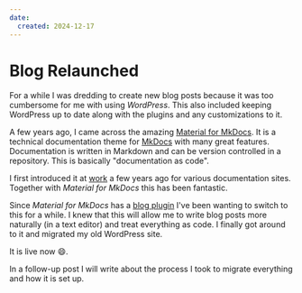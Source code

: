 ```yaml
---
date:
  created: 2024-12-17
---
```

# Blog Relaunched

For a while I was dredding to create new blog posts because it was too cumbersome for me with using _WordPress_.
This also included keeping WordPress up to date along with the plugins and any customizations to it.

A few years ago, I came across the amazing [Material for MkDocs](https://squidfunk.github.io/mkdocs-material/).
It is a technical documentation theme for [MkDocs](https://www.mkdocs.org/) with many great features.
Documentation is written in Markdown and can be version controlled in a repository.
This is basically "documentation as code".

I first introduced it at [work](../../../projects/index.md#opal) a few years ago for various documentation sites.
Together with _Material for MkDocs_ this has been fantastic.

Since _Material for MkDocs_ has a [blog plugin](https://squidfunk.github.io/mkdocs-material/plugins/blog/) I've been wanting to switch to this for a while.
I knew that this will allow me to write blog posts more naturally (in a text editor) and treat everything as code.
I finally got around to it and migrated my old WordPress site.

It is live now :smile:.

In a follow-up post I will write about the process I took to migrate everything and how it is set up.
